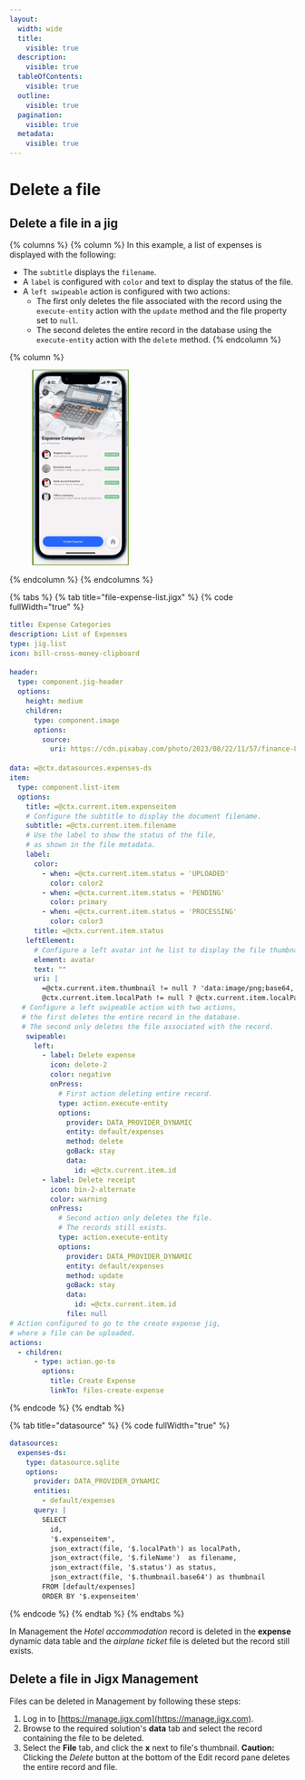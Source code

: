 ```yaml
---
layout:
  width: wide
  title:
    visible: true
  description:
    visible: true
  tableOfContents:
    visible: true
  outline:
    visible: true
  pagination:
    visible: true
  metadata:
    visible: true
---
```


# Delete a file

## Delete a file in a jig

{% columns %}
{% column %}
In this example, a list of expenses is displayed with the following:

* The `subtitle` displays the `filename`.
* A `label` is configured with `color` and text to display the status of the file.
* A `left swipeable` action is configured with two actions:
  * The first only deletes the file associated with the record using the `execute-entity` action with the `update` method and the file property set to `null`.
  * The second deletes the entire record in the database using the `execute-entity` action with the `delete` method.
{% endcolumn %}

{% column %}
<figure><img src="../../../.gitbook/assets/DF-delete-file.gif" alt="" width="170"><figcaption></figcaption></figure>
{% endcolumn %}
{% endcolumns %}

{% tabs %}
{% tab title="file-expense-list.jigx" %}
{% code fullWidth="true" %}
```yaml
title: Expense Categories
description: List of Expenses
type: jig.list
icon: bill-cross-money-clipboard

header:
  type: component.jig-header
  options:
    height: medium
    children:
      type: component.image
      options:
        source:
          uri: https://cdn.pixabay.com/photo/2023/08/22/11/57/finance-8206242_1280.jpg

data: =@ctx.datasources.expenses-ds
item:
  type: component.list-item
  options:
    title: =@ctx.current.item.expenseitem
    # Configure the subtitle to display the document filename.
    subtitle: =@ctx.current.item.filename
    # Use the label to show the status of the file,
    # as shown in the file metadata. 
    label:
      color:
        - when: =@ctx.current.item.status = 'UPLOADED'
          color: color2
        - when: =@ctx.current.item.status = 'PENDING'
          color: primary
        - when: =@ctx.current.item.status = 'PROCESSING'
          color: color3
      title: =@ctx.current.item.status
    leftElement:
      # Configure a left avatar int he list to display the file thumbnail.
      element: avatar
      text: ""
      uri: |
        =@ctx.current.item.thumbnail != null ? 'data:image/png;base64,' & @ctx.current.item.thumbnail :
        @ctx.current.item.localPath != null ? @ctx.current.item.localPath
   # Configure a left swipeable action with two actions, 
   # the first deletes the entire record in the database.
   # The second only deletes the file associated with the record.      
    swipeable:
      left:
        - label: Delete expense
          icon: delete-2
          color: negative
          onPress: 
            # First action deleting entire record.
            type: action.execute-entity
            options:
              provider: DATA_PROVIDER_DYNAMIC
              entity: default/expenses
              method: delete
              goBack: stay
              data:
                id: =@ctx.current.item.id
        - label: Delete receipt
          icon: bin-2-alternate
          color: warning
          onPress: 
            # Second action only deletes the file. 
            # The records still exists. 
            type: action.execute-entity
            options:
              provider: DATA_PROVIDER_DYNAMIC
              entity: default/expenses
              method: update
              goBack: stay
              data:
                id: =@ctx.current.item.id
              file: null
# Action configured to go to the create expense jig, 
# where a file can be uploaded.            
actions:
  - children:
      - type: action.go-to
        options:
          title: Create Expense
          linkTo: files-create-expense 
```
{% endcode %}
{% endtab %}

{% tab title="datasource" %}
{% code fullWidth="true" %}
```yaml
datasources:
  expenses-ds:
    type: datasource.sqlite
    options:
      provider: DATA_PROVIDER_DYNAMIC
      entities:
        - default/expenses
      query: |
        SELECT
          id,
          '$.expenseitem',
          json_extract(file, '$.localPath') as localPath,
          json_extract(file, '$.fileName')  as filename,
          json_extract(file, '$.status') as status,
          json_extract(file, '$.thumbnail.base64') as thumbnail
        FROM [default/expenses]
        ORDER BY '$.expenseitem'
```
{% endcode %}
{% endtab %}
{% endtabs %}

In Management the _Hotel accommodation_ record is deleted in the **expense** dynamic data table and the _airplane ticket_ file is deleted but the record still exists.

## Delete a file in Jigx Management

Files can be deleted in Management by following these steps:

1. Log in to [https://manage.jigx.com](https://manage.jigx.com).
2. Browse to the required solution's **data** tab and select the record containing the file to be deleted.
3. Select the **File** tab, and click the **x** next to file's thumbnail. **Caution:** Clicking the _Delete_ button at the bottom of the Edit record pane deletes the entire record and file.

